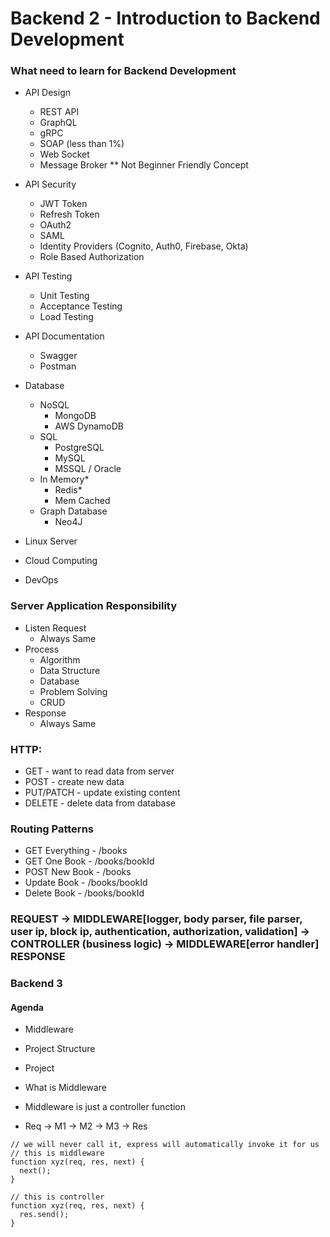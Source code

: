# Backend 2 - Introduction to Backend Development

### What need to learn for Backend Development
- API Design
  - REST API
  - GraphQL
  - gRPC
  - SOAP (less than 1%)
  - Web Socket
  - Message Broker ** Not Beginner Friendly Concept

- API Security
  - JWT Token
  - Refresh Token
  - OAuth2
  - SAML
  - Identity Providers (Cognito, Auth0, Firebase, Okta)
  - Role Based Authorization

- API Testing
  - Unit Testing
  - Acceptance Testing
  - Load Testing

- API Documentation
  - Swagger
  - Postman

- Database
  - NoSQL
    - MongoDB
    - AWS DynamoDB
  - SQL
    - PostgreSQL
    - MySQL
    - MSSQL / Oracle
  - In Memory*
    - Redis*
    - Mem Cached
  - Graph Database
    - Neo4J

- Linux Server
- Cloud Computing
- DevOps

### Server Application Responsibility
- Listen Request
  - Always Same
- Process
  - Algorithm
  - Data Structure
  - Database
  - Problem Solving
  - CRUD
- Response
  - Always Same

### HTTP:
- GET - want to read data from server
- POST - create new data
- PUT/PATCH - update existing content
- DELETE - delete data from database

### Routing Patterns
- GET Everything - /books
- GET One Book - /books/bookId
- POST New Book - /books
- Update Book - /books/bookId
- Delete Book - /books/bookId

### REQUEST -> MIDDLEWARE[logger, body parser, file parser, user ip, block ip, authentication, authorization, validation] -> CONTROLLER (business logic) -> MIDDLEWARE[error handler] RESPONSE


### Backend 3
#### Agenda
- Middleware
- Project Structure
- Project

- What is Middleware
- Middleware is just a controller function
- Req -> M1 -> M2 -> M3 -> Res

```
// we will never call it, express will automatically invoke it for us
// this is middleware
function xyz(req, res, next) {
  next();
}

// this is controller
function xyz(req, res, next) {
  res.send();
}
```